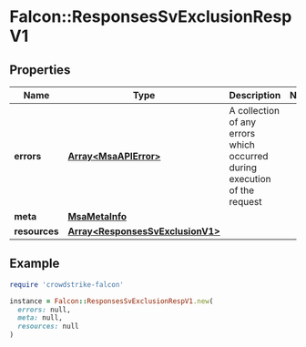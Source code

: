 # Falcon::ResponsesSvExclusionRespV1

## Properties

| Name | Type | Description | Notes |
| ---- | ---- | ----------- | ----- |
| **errors** | [**Array&lt;MsaAPIError&gt;**](MsaAPIError.md) | A collection of any errors which occurred during execution of the request |  |
| **meta** | [**MsaMetaInfo**](MsaMetaInfo.md) |  |  |
| **resources** | [**Array&lt;ResponsesSvExclusionV1&gt;**](ResponsesSvExclusionV1.md) |  |  |

## Example

```ruby
require 'crowdstrike-falcon'

instance = Falcon::ResponsesSvExclusionRespV1.new(
  errors: null,
  meta: null,
  resources: null
)
```

